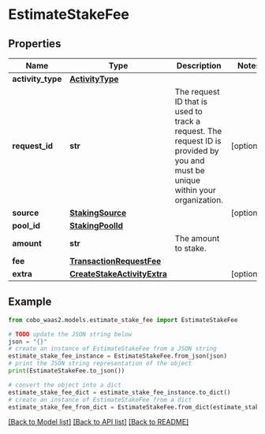 # EstimateStakeFee


## Properties

Name | Type | Description | Notes
------------ | ------------- | ------------- | -------------
**activity_type** | [**ActivityType**](ActivityType.md) |  | 
**request_id** | **str** | The request ID that is used to track a request. The request ID is provided by you and must be unique within your organization. | [optional] 
**source** | [**StakingSource**](StakingSource.md) |  | [optional] 
**pool_id** | [**StakingPoolId**](StakingPoolId.md) |  | 
**amount** | **str** | The amount to stake. | 
**fee** | [**TransactionRequestFee**](TransactionRequestFee.md) |  | 
**extra** | [**CreateStakeActivityExtra**](CreateStakeActivityExtra.md) |  | [optional] 

## Example

```python
from cobo_waas2.models.estimate_stake_fee import EstimateStakeFee

# TODO update the JSON string below
json = "{}"
# create an instance of EstimateStakeFee from a JSON string
estimate_stake_fee_instance = EstimateStakeFee.from_json(json)
# print the JSON string representation of the object
print(EstimateStakeFee.to_json())

# convert the object into a dict
estimate_stake_fee_dict = estimate_stake_fee_instance.to_dict()
# create an instance of EstimateStakeFee from a dict
estimate_stake_fee_from_dict = EstimateStakeFee.from_dict(estimate_stake_fee_dict)
```
[[Back to Model list]](../README.md#documentation-for-models) [[Back to API list]](../README.md#documentation-for-api-endpoints) [[Back to README]](../README.md)


